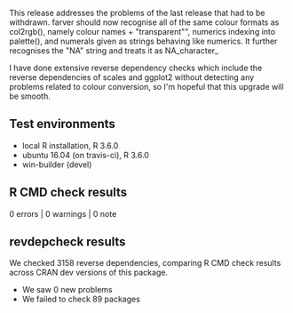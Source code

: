 This release addresses the problems of the last release that had to be 
withdrawn. farver should now recognise all of the same colour formats as 
col2rgb(), namely colour names + "transparent"", numerics indexing into 
palette(), and numerals given as strings behaving like numerics. It further 
recognises the "NA" string and treats it as NA_character_

I have done extensive reverse dependency checks which include the reverse 
dependencies of scales and ggplot2 without detecting any problems related to 
colour conversion, so I'm hopeful that this upgrade will be smooth.

## Test environments
* local R installation, R 3.6.0
* ubuntu 16.04 (on travis-ci), R 3.6.0
* win-builder (devel)

## R CMD check results

0 errors | 0 warnings | 0 note

## revdepcheck results

We checked 3158 reverse dependencies, comparing R CMD check results across CRAN 
dev versions of this package.

 * We saw 0 new problems
 * We failed to check 89 packages
